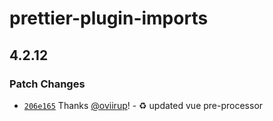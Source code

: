 # prettier-plugin-imports

## 4.2.12

### Patch Changes

- [`206e165`](https://github.com/oviirup/prettier-plugin-imports/commit/206e165b105240351d290d6f71330f037fc05617) Thanks [@oviirup](https://github.com/oviirup)! - ♻️ updated vue pre-processor
